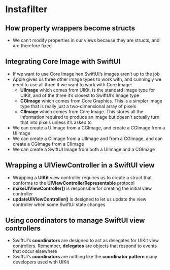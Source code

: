 # Instafilter

## How property wrappers become structs

* We can’t modify properties in our views because they are structs, and are therefore fixed

## Integrating Core Image with SwiftUI

* If we want to use Core Image hen SwiftUI’s images aren’t up to the job
* Apple gives us three other image types to work with, and cunningly we need to use all three if we want to work with Core Image:
  * __UIImage__ which comes from UIKit, is the standard image type for UIKit, and of the three it’s closest to SwiftUI’s Image type
  * __CGImage__ which comes from Core Graphics. This is a simpler image type that is really just a two-dimensional array of pixels
  * __CIImage__ which comes from Core Image. This stores all the information required to produce an image but doesn’t actually turn that into pixels unless it’s asked to
* We can create a UIImage from a CGImage, and create a CGImage from a UIImage
* We can create a CIImage from a UIImage and from a CGImage, and can create a CGImage from a CIImage
* We can create a SwiftUI Image from both a UIImage and a CGImage

## Wrapping a UIViewController in a SwiftUI view

* Wrapping a __UIKit__ view controller requires us to create a struct that conforms to the __UIViewControllerRepresentable__ protocol
* __makeUIViewController()__ is responsible for creating the initial view controller
* __updateUIViewController()__ is designed to let us update the view controller when some SwiftUI state changes

## Using coordinators to manage SwiftUI view controllers

* SwiftUI’s __coordinators__ are designed to act as delegates for UIKit view controllers. Remember, __delegates__ are objects that respond to events that occur elsewhere
* SwiftUI’s __coordinators__ are nothing like the __coordinator pattern__ many developers used with UIKit
